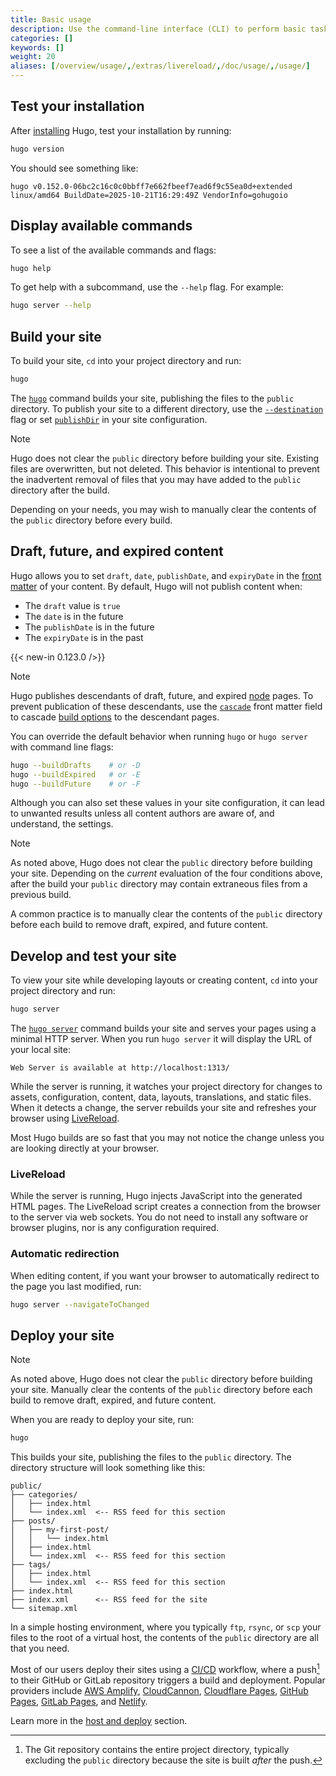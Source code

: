 ```yaml
---
title: Basic usage
description: Use the command-line interface (CLI) to perform basic tasks.
categories: []
keywords: []
weight: 20
aliases: [/overview/usage/,/extras/livereload/,/doc/usage/,/usage/]
---
```


## Test your installation

After [installing] Hugo, test your installation by running:

```sh
hugo version
```

You should see something like:

```text
hugo v0.152.0-06bc2c16c0c0bbff7e662fbeef7ead6f9c55ea0d+extended linux/amd64 BuildDate=2025-10-21T16:29:49Z VendorInfo=gohugoio
```

## Display available commands

To see a list of the available commands and flags:

```sh
hugo help
```

To get help with a subcommand, use the `--help` flag. For example:

```sh
hugo server --help
```

## Build your site

To build your site, `cd` into your project directory and run:

```sh
hugo
```

The [`hugo`] command builds your site, publishing the files to the `public` directory. To publish your site to a different directory, use the [`--destination`] flag or set [`publishDir`] in your site configuration.

> [!note]
> Hugo does not clear the `public` directory before building your site. Existing files are overwritten, but not deleted. This behavior is intentional to prevent the inadvertent removal of files that you may have added to the `public` directory after the build.
>
> Depending on your needs, you may wish to manually clear the contents of the `public` directory before every build.

## Draft, future, and expired content

Hugo allows you to set `draft`, `date`, `publishDate`, and `expiryDate` in the [front matter] of your content. By default, Hugo will not publish content when:

- The `draft` value is `true`
- The `date` is in the future
- The `publishDate` is in the future
- The `expiryDate` is in the past

{{< new-in 0.123.0 />}}

> [!note]
> Hugo publishes descendants of draft, future, and expired [node](g) pages. To prevent publication of these descendants, use the [`cascade`] front matter field to cascade [build options] to the descendant pages.

You can override the default behavior when running `hugo` or `hugo server` with command line flags:

```sh
hugo --buildDrafts    # or -D
hugo --buildExpired   # or -E
hugo --buildFuture    # or -F
```

Although you can also set these values in your site configuration, it can lead to unwanted results unless all content authors are aware of, and understand, the settings.

> [!note]
> As noted above, Hugo does not clear the `public` directory before building your site. Depending on the _current_ evaluation of the four conditions above, after the build your `public` directory may contain extraneous files from a previous build.
>
> A common practice is to manually clear the contents of the `public` directory before each build to remove draft, expired, and future content.

## Develop and test your site

To view your site while developing layouts or creating content, `cd` into your project directory and run:

```sh
hugo server
```

The [`hugo server`] command builds your site and serves your pages using a minimal HTTP server. When you run `hugo server` it will display the URL of your local site:

```text
Web Server is available at http://localhost:1313/ 
```

While the server is running, it watches your project directory for changes to assets, configuration, content, data, layouts, translations, and static files. When it detects a change, the server rebuilds your site and refreshes your browser using [LiveReload].

Most Hugo builds are so fast that you may not notice the change unless you are looking directly at your browser.

### LiveReload

While the server is running, Hugo injects JavaScript into the generated HTML pages. The LiveReload script creates a connection from the browser to the server via web sockets. You do not need to install any software or browser plugins, nor is any configuration required.

### Automatic redirection

When editing content, if you want your browser to automatically redirect to the page you last modified, run:

```sh
hugo server --navigateToChanged
```

## Deploy your site

> [!note]
> As noted above, Hugo does not clear the `public` directory before building your site. Manually clear the contents of the `public` directory before each build to remove draft, expired, and future content.

When you are ready to deploy your site, run:

```sh
hugo
```

This builds your site, publishing the files to the `public` directory. The directory structure will look something like this:

```text
public/
├── categories/
│   ├── index.html
│   └── index.xml  <-- RSS feed for this section
├── posts/
│   ├── my-first-post/
│   │   └── index.html
│   ├── index.html
│   └── index.xml  <-- RSS feed for this section
├── tags/
│   ├── index.html
│   └── index.xml  <-- RSS feed for this section
├── index.html
├── index.xml      <-- RSS feed for the site
└── sitemap.xml
```

In a simple hosting environment, where you typically `ftp`, `rsync`, or `scp` your files to the root of a virtual host, the contents of the `public` directory are all that you need.

Most of our users deploy their sites using a [CI/CD](g) workflow, where a push[^1] to their GitHub or GitLab repository triggers a build and deployment. Popular providers include [AWS Amplify], [CloudCannon], [Cloudflare Pages], [GitHub Pages], [GitLab Pages], and [Netlify].

Learn more in the [host and deploy] section.

[^1]: The Git repository contains the entire project directory, typically excluding the `public` directory because the site is built _after_ the push.

[`--destination`]: /commands/hugo/#options
[`cascade`]: /content-management/front-matter/#cascade
[`hugo server`]: /commands/hugo_server/
[`hugo`]: /commands/hugo/
[`publishDir`]: /configuration/all/#publishdir
[AWS Amplify]: https://aws.amazon.com/amplify/
[build options]: /content-management/build-options/
[CloudCannon]: https://cloudcannon.com/
[Cloudflare Pages]: https://pages.cloudflare.com/
[front matter]: /content-management/front-matter/
[GitHub Pages]: https://pages.github.com/
[GitLab Pages]: https://docs.gitlab.com/ee/user/project/pages/
[host and deploy]: /host-and-deploy/
[installing]: /installation/
[LiveReload]: https://github.com/livereload/livereload-js
[Netlify]: https://www.netlify.com/
